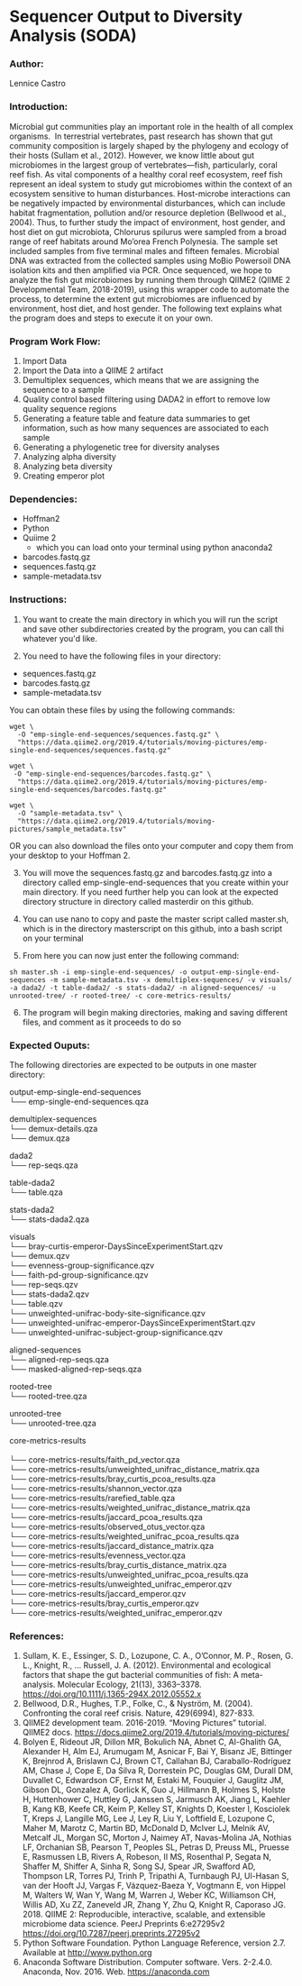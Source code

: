 # Sequencer Output to Diversity Analysis (SODA)

### Author:
Lennice Castro 

### Introduction:
Microbial gut communities play an important role in the health of all complex organisms.  In terrestrial vertebrates, past research has shown that gut community composition is largely shaped by the phylogeny and ecology of their hosts (Sullam et al., 2012). However, we know little about gut microbiomes in the largest group of vertebrates—fish, particularly, coral reef fish. As vital components of a healthy coral reef ecosystem, reef fish represent an ideal system to study gut microbiomes within the context of an ecosystem sensitive to human disturbances. Host-microbe interactions can be negatively impacted by environmental disturbances, which can include habitat fragmentation, pollution and/or resource depletion (Bellwood et al., 2004). Thus, to further study the impact of environment, host gender, and host diet on gut microbiota, Chlorurus spilurus were sampled from a broad range of reef habitats around Mo’orea French Polynesia. The sample set included samples from five terminal males and fifteen females. Microbial DNA was extracted from the collected samples using MoBio Powersoil DNA isolation kits and then amplified via PCR. Once sequenced, we hope to analyze the fish gut microbiomes by running them through QIIME2 (QIIME 2 Developmental Team, 2018-2019), using this wrapper code to automate the process, to determine the extent gut microbiomes are influenced by environment, host diet, and host gender. The following text explains what the program does and steps to execute it on your own.

### Program Work Flow:
1. Import Data
2. Import the Data into a QIIME 2 artifact
3. Demultiplex sequences, which means that we are assigning the sequence to a sample
4. Quality control based filtering using DADA2 in effort to remove low quality sequence regions 
5. Generating a feature table and feature data summaries to get information, such as how many sequences are associated to each sample
6. Generating a phylogenetic tree for diversity analyses
7. Analyzing alpha diversity
8. Analyzing beta diversity
9. Creating emperor plot 

### Dependencies:
- Hoffman2
- Python
- Quiime 2 
	- which you can load onto your terminal using python anaconda2 
- barcodes.fastq.gz
- sequences.fastq.gz
- sample-metadata.tsv

### Instructions:
1. You want to create the main directory in which you will run the script and save other subdirectories created by the program, you can call thi whatever you'd like.

2. You need to have  the following files in your directory:
- sequences.fastq.gz 
- barcodes.fastq.gz 
- sample-metadata.tsv 

You can obtain these files by using the following commands:

```{bash}
wget \
  -O "emp-single-end-sequences/sequences.fastq.gz" \
  "https://data.qiime2.org/2019.4/tutorials/moving-pictures/emp-single-end-sequences/sequences.fastq.gz"
```
```{bash}
wget \
 -O "emp-single-end-sequences/barcodes.fastq.gz" \
  "https://data.qiime2.org/2019.4/tutorials/moving-pictures/emp-single-end-sequences/barcodes.fastq.gz"
```
```{bash}
wget \ 
  -O "sample-metadata.tsv" \
  "https://data.qiime2.org/2019.4/tutorials/moving-pictures/sample_metadata.tsv"
```
 OR 
you can also download the files onto your computer and copy them from your desktop to your Hoffman 2.

3. You will move the sequences.fastq.gz and barcodes.fastq.gz into a directory called emp-single-end-sequences that you create within your main directory. If you need further help you can look at the expected directory structure in directory called masterdir on this github.

4. You can use nano to copy and paste the master script called master.sh, which is in the directory masterscript on this github, into a bash script on your terminal

5. From here you can now just enter the following command:

```{bash}
sh master.sh -i emp-single-end-sequences/ -o output-emp-single-end-sequences -m sample-metadata.tsv -x demultiplex-sequences/ -v visuals/ -a dada2/ -t table-dada2/ -s stats-dada2/ -n aligned-sequences/ -u unrooted-tree/ -r rooted-tree/ -c core-metrics-results/
```

6. The program will begin making directories, making and saving different files, and comment as it proceeds to do so

### Expected Ouputs:
The following directories are expected to be outputs in one master directory:

output-emp-single-end-sequences <br>
└── emp-single-end-sequences.qza <br>

demultiplex-sequences <br>
└── demux-details.qza <br>
└── demux.qza <br>

dada2 <br>
└── rep-seqs.qza <br>

table-dada2 <br>
└── table.qza <br>

stats-dada2 <br>
└── stats-dada2.qza <br>

visuals <br>
└── bray-curtis-emperor-DaysSinceExperimentStart.qzv <br>
└── demux.qzv <br>
└── evenness-group-significance.qzv <br>
└── faith-pd-group-significance.qzv <br>
└── rep-seqs.qzv <br>
└── stats-dada2.qzv <br>
└── table.qzv <br>
└── unweighted-unifrac-body-site-significance.qzv <br>
└── unweighted-unifrac-emperor-DaysSinceExperimentStart.qzv <br>
└── unweighted-unifrac-subject-group-significance.qzv <br>

aligned-sequences <br>
└── aligned-rep-seqs.qza <br>
└── masked-aligned-rep-seqs.qza <br>

rooted-tree <br>
└── rooted-tree.qza <br>  

unrooted-tree <br>
└── unrooted-tree.qza <br>

core-metrics-results <br>  
└── core-metrics-results/faith_pd_vector.qza <br> 
└── core-metrics-results/unweighted_unifrac_distance_matrix.qza <br>
└── core-metrics-results/bray_curtis_pcoa_results.qza <br>
└── core-metrics-results/shannon_vector.qza <br>
└── core-metrics-results/rarefied_table.qza <br>
└── core-metrics-results/weighted_unifrac_distance_matrix.qza <br>
└── core-metrics-results/jaccard_pcoa_results.qza <br>
└── core-metrics-results/observed_otus_vector.qza <br>
└── core-metrics-results/weighted_unifrac_pcoa_results.qza <br>
└── core-metrics-results/jaccard_distance_matrix.qza <br>
└── core-metrics-results/evenness_vector.qza <br>
└── core-metrics-results/bray_curtis_distance_matrix.qza <br>
└── core-metrics-results/unweighted_unifrac_pcoa_results.qza <br>
└── core-metrics-results/unweighted_unifrac_emperor.qzv <br>
└── core-metrics-results/jaccard_emperor.qzv <br>
└── core-metrics-results/bray_curtis_emperor.qzv <br>
└── core-metrics-results/weighted_unifrac_emperor.qzv <br>

### References:

1. Sullam, K. E., Essinger, S. D., Lozupone, C. A., O’Connor, M. P., Rosen, G. L., Knight, R., … Russell, J. A. (2012). Environmental and ecological factors that shape the gut bacterial communities of fish: A meta-analysis. Molecular Ecology, 21(13), 3363–3378. https://doi.org/10.1111/j.1365-294X.2012.05552.x
2. Bellwood, D.R., Hughes, T.P., Folke, C., & Nyström, M. (2004). Confronting the coral reef crisis. Nature, 429(6994), 827-833.
3. QIIME2 development team. 2016-2019. “Moving Pictures” tutorial. QIIME2 docs. <https://docs.qiime2.org/2019.4/tutorials/moving-pictures/>
4. Bolyen E, Rideout JR, Dillon MR, Bokulich NA, Abnet C, Al-Ghalith GA, Alexander H, Alm EJ, Arumugam M, Asnicar F, Bai Y, Bisanz JE, Bittinger K, Brejnrod A, Brislawn CJ, Brown CT, Callahan BJ, Caraballo-Rodríguez AM, Chase J, Cope E, Da Silva R, Dorrestein PC, Douglas GM, Durall DM, Duvallet C, Edwardson CF, Ernst M, Estaki M, Fouquier J, Gauglitz JM, Gibson DL, Gonzalez A, Gorlick K, Guo J, Hillmann B, Holmes S, Holste H, Huttenhower C, Huttley G, Janssen S, Jarmusch AK, Jiang L, Kaehler B, Kang KB, Keefe CR, Keim P, Kelley ST, Knights D, Koester I, Kosciolek T, Kreps J, Langille MG, Lee J, Ley R, Liu Y, Loftfield E, Lozupone C, Maher M, Marotz C, Martin BD, McDonald D, McIver LJ, Melnik AV, Metcalf JL, Morgan SC, Morton J, Naimey AT, Navas-Molina JA, Nothias LF, Orchanian SB, Pearson T, Peoples SL, Petras D, Preuss ML, Pruesse E, Rasmussen LB, Rivers A, Robeson, II MS, Rosenthal P, Segata N, Shaffer M, Shiffer A, Sinha R, Song SJ, Spear JR, Swafford AD, Thompson LR, Torres PJ, Trinh P, Tripathi A, Turnbaugh PJ, Ul-Hasan S, van der Hooft JJ, Vargas F, Vázquez-Baeza Y, Vogtmann E, von Hippel M, Walters W, Wan Y, Wang M, Warren J, Weber KC, Williamson CH, Willis AD, Xu ZZ, Zaneveld JR, Zhang Y, Zhu Q, Knight R, Caporaso JG. 2018. QIIME 2: Reproducible, interactive, scalable, and extensible microbiome data science. PeerJ Preprints 6:e27295v2 https://doi.org/10.7287/peerj.preprints.27295v2
5. Python Software Foundation. Python Language Reference, version 2.7. Available at <http://www.python.org>
6. Anaconda Software Distribution. Computer software. Vers. 2-2.4.0. Anaconda, Nov. 2016. Web. <https://anaconda.com> 
